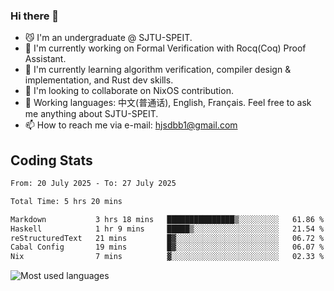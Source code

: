 ### Hi there 👋

<!--
**definfo/definfo** is a ✨ _special_ ✨ repository because its `README.md` (this file) appears on your GitHub profile.

Here are some ideas to get you started:

- 🔭 I’m currently working on ...
- 🌱 I’m currently learning ...
- 👯 I’m looking to collaborate on ...
- 🤔 I’m looking for help with ...
- 💬 Ask me about ...
- 📫 How to reach me: ...
- 😄 Pronouns: ...
- ⚡ Fun fact: ...
-->

- 😼 I'm an undergraduate @ SJTU-SPEIT.
- 🔭 I'm currently working on Formal Verification with Rocq(Coq) Proof Assistant.
- 🌱 I'm currently learning algorithm verification, compiler design & implementation, and Rust dev skills.
- 👯 I'm looking to collaborate on NixOS contribution.
- 💬 Working languages: 中文(普通话), English, Français. Feel free to ask me anything about SJTU-SPEIT.
- 📫 How to reach me via e-mail: hjsdbb1@gmail.com

## Coding Stats

<!--START_SECTION:waka-->

```txt
From: 20 July 2025 - To: 27 July 2025

Total Time: 5 hrs 20 mins

Markdown           3 hrs 18 mins   ███████████████▒░░░░░░░░░   61.86 %
Haskell            1 hr 9 mins     █████▒░░░░░░░░░░░░░░░░░░░   21.54 %
reStructuredText   21 mins         █▓░░░░░░░░░░░░░░░░░░░░░░░   06.72 %
Cabal Config       19 mins         █▓░░░░░░░░░░░░░░░░░░░░░░░   06.07 %
Nix                7 mins          ▓░░░░░░░░░░░░░░░░░░░░░░░░   02.33 %
```

<!--END_SECTION:waka-->

![Most used languages](https://github-readme-stats.vercel.app/api/top-langs/?username=definfo&layout=donut&theme=dracula&exclude_repo=xv6-labs-2023)
